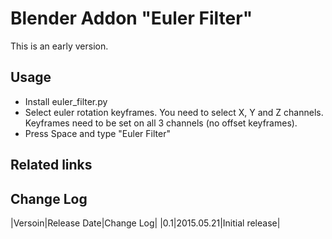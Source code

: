# Blender Addon "Euler Filter"

This is an early version.

## Usage

* Install euler_filter.py 
* Select euler rotation keyframes. You need to select X, Y and Z channels. Keyframes need to be set on all 3 channels (no offset keyframes).
* Press Space and type "Euler Filter"

## Related links

## Change Log

|Versoin|Release Date|Change Log|
|0.1|2015.05.21|Initial release|

